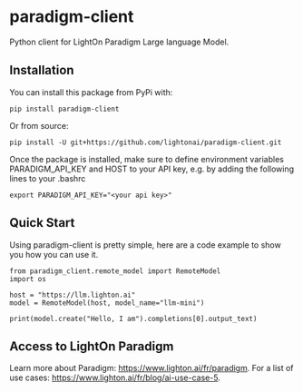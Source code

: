 # paradigm-client

Python client for LightOn Paradigm Large language Model.

## Installation

You can install this package from PyPi with:
```
pip install paradigm-client
```

Or from source:
```
pip install -U git+https://github.com/lightonai/paradigm-client.git
```

Once the package is installed, make sure to define environment variables PARADIGM_API_KEY and HOST to your API key, e.g. by adding the following lines to your .bashrc

```
export PARADIGM_API_KEY="<your api key>"
```

## Quick Start

Using paradigm-client is pretty simple, here are a code example to show you how you can use it.

```
from paradigm_client.remote_model import RemoteModel
import os

host = "https://llm.lighton.ai"
model = RemoteModel(host, model_name="llm-mini")

print(model.create("Hello, I am").completions[0].output_text)
```

## Access to LightOn Paradigm

Learn more about Paradigm: https://www.lighton.ai/fr/paradigm.
For a list of use cases: https://www.lighton.ai/fr/blog/ai-use-case-5.
